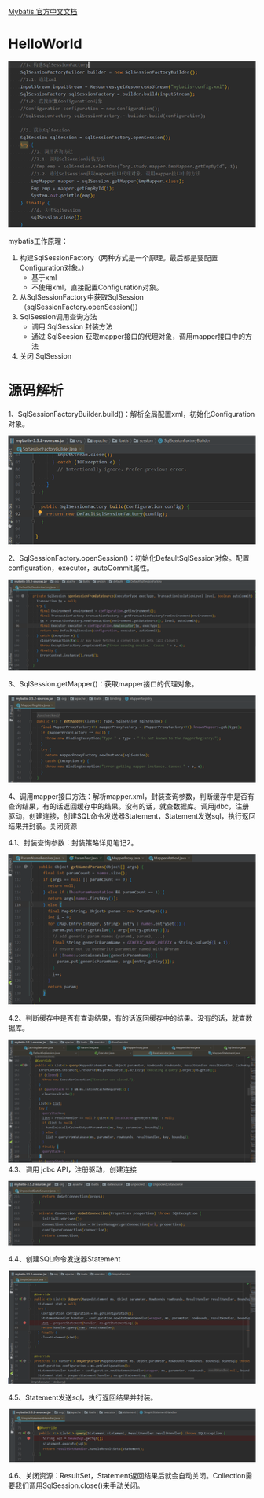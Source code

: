 [Mybatis 官方中文文档](https://mybatis.org/mybatis-3/zh/)

# HelloWorld

![](./HelloWorld.png)



mybatis工作原理：

1. 构建SqlSessionFactory（两种方式是一个原理。最后都是要配置Configuration对象。）
   * 基于xml
   * 不使用xml，直接配置Configuration对象。
2. 从SqlSessionFactory中获取SqlSession（sqlSessionFactory.openSession()）
3. SqlSession调用查询方法
   * 调用 SqlSession 封装方法
   * 通过 SqlSeesion 获取mapper接口的代理对象，调用mapper接口中的方法 
4. 关闭 SqlSession



# 源码解析

1、SqlSessionFactoryBuilder.build()：解析全局配置xml，初始化Configuration对象。

![](./sources5.png)

2、SqlSessionFactory.openSession()：初始化DefaultSqlSession对象。配置configuration，executor，autoCommit属性。

![](./sources6.png)

3、SqlSession.getMapper()：获取mapper接口的代理对象。

![](./sources7.png)

4、调用mapper接口方法：解析mapper.xml，封装查询参数，判断缓存中是否有查询结果，有的话返回缓存中的结果。没有的话，就查数据库。调用jdbc，注册驱动，创建连接，创建SQL命令发送器Statement，Statement发送sql，执行返回结果并封装。关闭资源

4.1、封装查询参数：封装策略详见笔记2。

![](./sources8.png)

4.2、判断缓存中是否有查询结果，有的话返回缓存中的结果。没有的话，就查数据库。

![](./sources9.png)4.3、调用 jdbc API，注册驱动，创建连接

![](./sources4.png)

4.4、创建SQL命令发送器Statement

![](./sources10.png)

4.5、Statement发送sql，执行返回结果并封装。

![](./sources11.png)

4.6、关闭资源：ResultSet，Statement返回结果后就会自动关闭。Collection需要我们调用SqlSession.close()来手动关闭。


